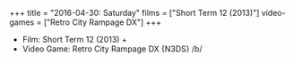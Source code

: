+++
title = "2016-04-30: Saturday"
films = ["Short Term 12 (2013)"]
video-games = ["Retro City Rampage DX"]
+++


* Film: Short Term 12 (2013) +
* Video Game: Retro City Rampage DX {N3DS} /b/